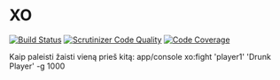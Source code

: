 XO
==

[![Build Status](https://travis-ci.org/saimaz/XO.svg?branch=master)](https://travis-ci.org/saimaz/XO)
[![Scrutinizer Code Quality](https://scrutinizer-ci.com/g/saimaz/XO/badges/quality-score.png?b=master)](https://scrutinizer-ci.com/g/saimaz/XO/?branch=master)
[![Code Coverage](https://scrutinizer-ci.com/g/saimaz/XO/badges/coverage.png?b=master)](https://scrutinizer-ci.com/g/saimaz/XO/?branch=master)


Kaip paleisti žaisti vieną prieš kitą:
    app/console xo:fight 'player1' 'Drunk Player' -g 1000